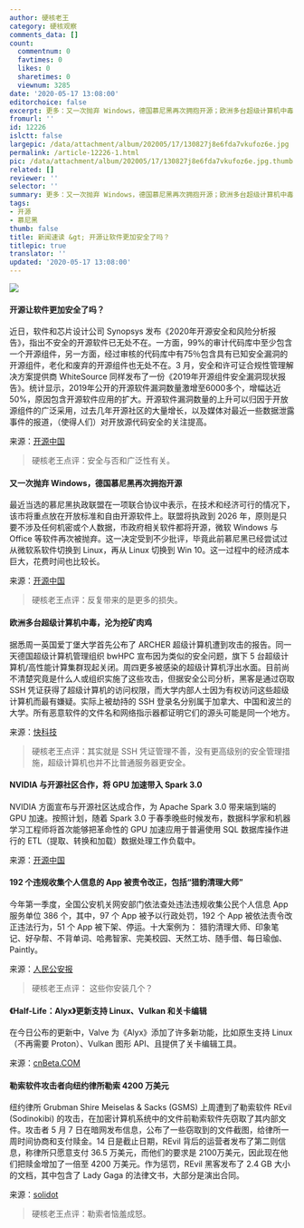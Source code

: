 ```yaml
---
author: 硬核老王
category: 硬核观察
comments_data: []
count:
  commentnum: 0
  favtimes: 0
  likes: 0
  sharetimes: 0
  viewnum: 3285
date: '2020-05-17 13:08:00'
editorchoice: false
excerpt: 更多：又一次抛弃 Windows，德国慕尼黑再次拥抱开源；欧洲多台超级计算机中毒，沦为挖矿肉鸡
fromurl: ''
id: 12226
islctt: false
largepic: /data/attachment/album/202005/17/130827j8e6fda7vkufoz6e.jpg
permalink: /article-12226-1.html
pic: /data/attachment/album/202005/17/130827j8e6fda7vkufoz6e.jpg.thumb.jpg
related: []
reviewer: ''
selector: ''
summary: 更多：又一次抛弃 Windows，德国慕尼黑再次拥抱开源；欧洲多台超级计算机中毒，沦为挖矿肉鸡
tags:
- 开源
- 慕尼黑
thumb: false
title: 新闻速读 &gt; 开源让软件更加安全了吗？
titlepic: true
translator: ''
updated: '2020-05-17 13:08:00'
---
```


![](/data/attachment/album/202005/17/130827j8e6fda7vkufoz6e.jpg)


#### 开源让软件更加安全了吗？


近日，软件和芯片设计公司 Synopsys 发布《2020年开源安全和风险分析报告》，指出不安全的开源软件已无处不在。一方面，99%的审计代码库中至少包含一个开源组件，另一方面，经过审核的代码库中有75％包含具有已知安全漏洞的开源组件，老化和废弃的开源组件也无处不在。3 月，安全和许可证合规性管理解决方案提供商 WhiteSource 同样发布了一份《2019年开源组件安全漏洞现状报告》。统计显示，2019年公开的开源软件漏洞数量激增至6000多个，增幅达近50%，原因包含开源软件应用的扩大。开源软件漏洞数量的上升可以归因于开放源组件的广泛采用，过去几年开源社区的大量增长，以及媒体对最近一些数据泄露事件的报道，（使得人们）对开放源代码安全的关注提高。


来源：[开源中国](https://my.oschina.net/editorial-story/blog/4280022)



> 
> 硬核老王点评：安全与否和广泛性有关。
> 
> 
> 


#### 又一次抛弃 Windows，德国慕尼黑再次拥抱开源


最近当选的慕尼黑执政联盟在一项联合协议中表示，在技术和经济可行的情况下，该市将重点放在开放标准和自由开源软件上。联盟将执政到 2026 年，原则是只要不涉及任何机密或个人数据，市政府相关软件都将开源，微软 Windows 与 Office 等软件再次被抛弃。这一决定受到不少批评，毕竟此前慕尼黑已经尝试过从微软系软件切换到 Linux，再从 Linux 切换到 Win 10。这一过程中的经济成本巨大，花费时间也比较长。


来源：[开源中国](https://www.oschina.net/news/115715/munich-shift-back-to-opensource-again)



> 
> 硬核老王点评：反复带来的是更多的损失。
> 
> 
> 


#### 欧洲多台超级计算机中毒，沦为挖矿肉鸡


据悉周一英国爱丁堡大学首先公布了 ARCHER 超级计算机遭到攻击的报告。同一天德国超级计算机管理组织 bwHPC 宣布因为类似的安全问题，旗下 5 台超级计算机/高性能计算集群现起关闭。周四更多被感染的超级计算机浮出水面。目前尚不清楚究竟是什么人或组织实施了这些攻击，但据安全公司分析，黑客是通过窃取 SSH 凭证获得了超级计算机的访问权限，而大学内部人士因为有权访问这些超级计算机而最有嫌疑。实际上被劫持的 SSH 登录名分别属于加拿大、中国和波兰的大学。所有恶意软件的文件名和网络指示器都证明它们的源头可能是同一个地方。


来源：[快科技](https://www.cnbeta.com/articles/tech/980035.htm)



> 
> 硬核老王点评：其实就是 SSH 凭证管理不善，没有更高级别的安全管理措施，超级计算机也并不比普通服务器更安全。
> 
> 
> 


#### NVIDIA 与开源社区合作，将 GPU 加速带入 Spark 3.0


NVIDIA 方面宣布与开源社区达成合作，为 Apache Spark 3.0 带来端到端的 GPU 加速。按照计划，随着 Spark 3.0 于春季晚些时候发布，数据科学家和机器学习工程师将首次能够把革命性的 GPU 加速应用于普遍使用 SQL 数据库操作进行的 ETL（提取、转换和加载）数据处理工作负载中。


来源：[开源中国](https://www.oschina.net/news/115712/nvidia-accelerates-apache-spark)


#### 192 个违规收集个人信息的 App 被责令改正，包括“猎豹清理大师”


今年第一季度，全国公安机关网安部门依法查处违法违规收集公民个人信息 App 服务单位 386 个，其中，97 个 App 被予以行政处罚，192 个 App 被依法责令改正违法行为，51 个 App 被下架、停运。十大案例为： 猎豹清理大师、印象笔记、好孕帮、不背单词、哈弗智家、完美校园、天然工坊、随手借、每日瑜伽、Paintly。


来源：[人民公安报](https://www.cnbeta.com/articles/tech/979903.htm)



> 
> 硬核老王点评： 这些你安装几个？
> 
> 
> 


#### 《Half-Life：Alyx》更新支持 Linux、Vulkan 和关卡编辑


在今日公布的更新中，Valve 为《Alyx》添加了许多新功能，比如原生支持 Linux（不再需要 Proton）、Vulkan 图形 API、且提供了关卡编辑工具。


来源：[cnBeta.COM](https://hot.cnbeta.com/articles/game/979889.htm)


#### 勒索软件攻击者向纽约律所勒索 4200 万美元


纽约律所 Grubman Shire Meiselas & Sacks (GSMS) 上周遭到了勒索软件 REvil (Sodinokibi) 的攻击，在加密计算机系统中的文件前勒索软件先窃取了其内部文件。攻击者 5 月 7 日在暗网发布信息，公布了一些窃取到的文件截图，给律所一周时间协商和支付赎金。14 日是截止日期，REvil 背后的运营者发布了第二则信息，称律所只愿意支付 36.5 万美元，而他们的要求是 2100万美元，因此现在他们把赎金增加了一倍至 4200 万美元。作为惩罚，REvil 黑客发布了 2.4 GB 大小的文档，其中包含了 Lady Gaga 的法律文书，大部分是演出合同。


来源：[solidot](https://www.solidot.org/story?sid=64384)



> 
> 硬核老王点评：勒索者恼羞成怒。
> 
> 
>